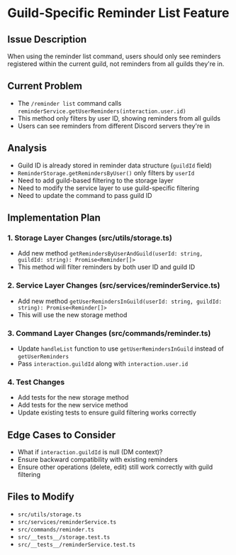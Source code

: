 # Guild-Specific Reminder List Feature

## Issue Description
When using the reminder list command, users should only see reminders registered within the current guild, not reminders from all guilds they're in.

## Current Problem
- The `/reminder list` command calls `reminderService.getUserReminders(interaction.user.id)`
- This method only filters by user ID, showing reminders from all guilds
- Users can see reminders from different Discord servers they're in

## Analysis
- Guild ID is already stored in reminder data structure (`guildId` field)
- `ReminderStorage.getRemindersByUser()` only filters by `userId`
- Need to add guild-based filtering to the storage layer
- Need to modify the service layer to use guild-specific filtering
- Need to update the command to pass guild ID

## Implementation Plan

### 1. Storage Layer Changes (src/utils/storage.ts)
- Add new method `getRemindersByUserAndGuild(userId: string, guildId: string): Promise<Reminder[]>`
- This method will filter reminders by both user ID and guild ID

### 2. Service Layer Changes (src/services/reminderService.ts)
- Add new method `getUserRemindersInGuild(userId: string, guildId: string): Promise<Reminder[]>`
- This will use the new storage method

### 3. Command Layer Changes (src/commands/reminder.ts)
- Update `handleList` function to use `getUserRemindersInGuild` instead of `getUserReminders`
- Pass `interaction.guildId` along with `interaction.user.id`

### 4. Test Changes
- Add tests for the new storage method
- Add tests for the new service method
- Update existing tests to ensure guild filtering works correctly

## Edge Cases to Consider
- What if `interaction.guildId` is null (DM context)?
- Ensure backward compatibility with existing reminders
- Ensure other operations (delete, edit) still work correctly with guild filtering

## Files to Modify
- `src/utils/storage.ts`
- `src/services/reminderService.ts`
- `src/commands/reminder.ts`
- `src/__tests__/storage.test.ts`
- `src/__tests__/reminderService.test.ts`